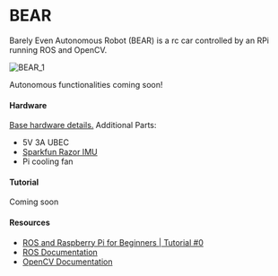 # BEAR
Barely Even Autonomous Robot (BEAR) is a rc car controlled by an RPi running ROS and OpenCV.

![BEAR_1](https://user-images.githubusercontent.com/6884645/87477229-c7ebcc00-c5f5-11ea-9d19-f1d99d223956.jpg)

Autonomous functionalities coming soon!

#### Hardware

[Base hardware details.](https://docs.donkeycar.com/guide/build_hardware/)
Additional Parts:
- 5V 3A UBEC
- [Sparkfun Razor IMU](https://www.sparkfun.com/products/14001)
- Pi cooling fan

#### Tutorial
Coming soon

#### Resources
- [ROS and Raspberry Pi for Beginners | Tutorial #0](https://www.youtube.com/watch?v=iLiI_IRedhIhttps://www.youtube.com/watch?v=iLiI_IRedhI)
- [ROS Documentation](https://wiki.ros.org/)
- [OpenCV Documentation](https://opencv.org/)
